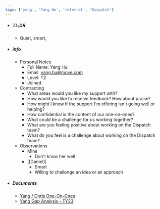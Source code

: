 ```yaml
---
tags: ['yang', 'Yang Hu', 'referral', 'Dispatch']
---
```


- ##### TL;DR
	- Quiet, smart, 
- ##### Info
	- Personal Notes
		- Full Name: Yang Hu
		- Email: [yang.hu@move.com](mailto:yang.hu@move.com)
		- Level: T2
		- Joined:
	- Contracting
		- What areas would you like my support with?  
		- How would you like to receive feedback? How about praise?  
		- How might I know if the support I'm offering isn't going well or helping?  
		- How confidential is the content of our one-on-ones?
		- What could be a challenge for us working together?
		- What are you feeling positive about working on the Dispatch team?
		- What do you feel is a challenge about working on the Dispatch team?
	- Observations
		- Mine
			- Don't know her well
		- [[Daniel]]
			- Smart
			- Willing to challenge an idea or an approach
- ##### Documents
	- [Yang / Chris One-On-Ones](https://docs.google.com/document/d/1ckJIfFxy_idEaOaxq2mMV2AsSVvG4z69J1KfKX1N2ZE/edit#heading=h.t5by3o4hrzbn)
	- [Yang Gap Analysis - FY23](https://docs.google.com/spreadsheets/d/1KGBkF_zTeLu-6W6WpKTkTdLgbVCQyeUz68gce_NiCPc/edit#gid=1419875797)